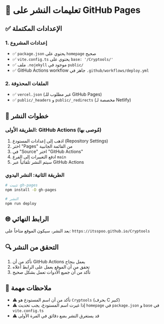 # 🚀 تعليمات النشر على GitHub Pages

## ✅ الإعدادات المكتملة

### 1. إعدادات المشروع
- ✅ `package.json` يحتوي على `homepage` صحيح
- ✅ `vite.config.ts` يحتوي على `base: '/Cryptools/'`
- ✅ ملف `.nojekyll` موجود في `public/`
- ✅ GitHub Actions workflow جاهز في `.github/workflows/deploy.yml`

### 2. الملفات المحذوفة
- ✅ `vercel.json` (غير مطلوب للـ GitHub Pages)
- ✅ `public/_headers` و `public/_redirects` (مخصصة لـ Netlify)

## 🔧 خطوات النشر

### الطريقة الأولى: GitHub Actions (مُوصى بها)
1. اذهب إلى إعدادات المستودع (Repository Settings)
2. اختر "Pages" من القائمة الجانبية
3. في "Source" اختر "GitHub Actions"
4. ادفع التغييرات إلى الفرع `main`
5. سيتم النشر تلقائياً عبر GitHub Actions

### الطريقة الثانية: النشر اليدوي
```bash
# تثبيت gh-pages
npm install -D gh-pages

# النشر
npm run deploy
```

## 🌐 الرابط النهائي
بعد النشر، سيكون الموقع متاحاً على:
`https://itsspoo.github.io/Cryptools`

## 🔍 التحقق من النشر
1. تأكد من أن GitHub Actions يعمل بنجاح
2. تحقق من أن الموقع يعمل على الرابط أعلاه
3. تأكد من أن جميع الأدوات تعمل بشكل صحيح

## 📝 ملاحظات مهمة
- ⚠️ تأكد من أن اسم المستودع هو `Cryptools` (بحرف C كبير)
- ⚠️ إذا غيرت اسم المستودع، يجب تحديث `homepage` في `package.json` و `base` في `vite.config.ts`
- ⚠️ قد يستغرق النشر بضع دقائق في المرة الأولى
